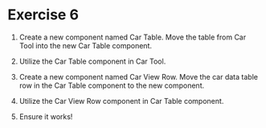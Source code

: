 # Exercise 6

1. Create a new component named Car Table. Move the table from Car Tool into the new Car Table component.

2. Utilize the Car Table component in Car Tool.

3. Create a new component named Car View Row. Move the car data table row in the Car Table component to the new component.

4. Utilize the Car View Row component in Car Table component.

5. Ensure it works!